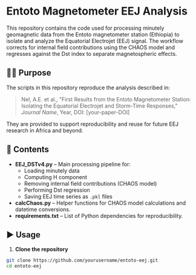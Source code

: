 # Entoto Magnetometer EEJ Analysis

This repository contains the code used for processing minutely geomagnetic data from the Entoto magnetometer station (Ethiopia) to isolate and analyze the Equatorial Electrojet (EEJ) signal. The workflow corrects for internal field contributions using the CHAOS model and regresses against the Dst index to separate magnetospheric effects.

## 🧑‍🔬 Purpose

The scripts in this repository reproduce the analysis described in:

> Nel, A.E. et al., "First Results from the Entoto Magnetometer Station: Isolating the Equatorial Electrojet and Storm-Time Responses," *Journal Name*, Year, DOI: [your-paper-DOI]

They are provided to support reproducibility and reuse for future EEJ research in Africa and beyond.

## 📂 Contents

- **EEJ_DSTv4.py** – Main processing pipeline for:
  - Loading minutely data
  - Computing H component
  - Removing internal field contributions (CHAOS model)
  - Performing Dst regression
  - Saving EEJ time series as `.pkl` files
- **calcChaos.py** – Helper functions for CHAOS model calculations and datetime conversions.
- **requirements.txt** – List of Python dependencies for reproducibility.

## ▶️ Usage

1. **Clone the repository**

```bash
git clone https://github.com/yourusername/entoto-eej.git
cd entoto-eej
